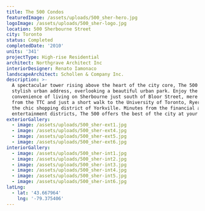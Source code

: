 ```yaml
---
title: The 500 Condos
featuredImage: /assets/uploads/500_sher-hero.jpg
logoImage: /assets/uploads/500_sher-logo.jpg
location: 500 Sherbourne Street
city: Toronto
status: Completed
completedDate: '2010'
units: '341'
projectType: High-rise Residential
architect: Northgrave Architect Inc
interiorDesigner: Renato Iamonaco
landscapeArchitect: Schollen & Company Inc.
description: >-
  A spectacular tower rising above the heart of the city core, The 500 is a
  stylish urban address, overlooking a beautiful urban park. Enjoy the
  convenience of living on Sherbourne just south of Bloor Street, mere steps
  from the TTC and just a short walk to the University of Toronto, Ryerson and
  the chic shopping district of Yorkville. Minutes from the financial and
  entertainment districts, The 500 offers the best of the city at your doorstep.
exteriorGallery:
  - image: /assets/uploads/500_sher-ext1.jpg
  - image: /assets/uploads/500_sher-ext4.jpg
  - image: /assets/uploads/500_sher-ext5.jpg
  - image: /assets/uploads/500_sher-ext6.jpg
interiorGallery:
  - image: /assets/uploads/500_sher-int1.jpg
  - image: /assets/uploads/500_sher-int2.jpg
  - image: /assets/uploads/500_sher-int3.jpg
  - image: /assets/uploads/500_sher-int4.jpg
  - image: /assets/uploads/500_sher-int5.jpg
  - image: /assets/uploads/500_sher-int6.jpg
latLng:
  - lat: '43.667964'
    lng: '-79.375406'
---
```


